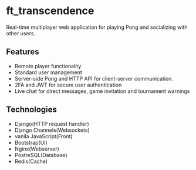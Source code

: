 # ft_transcendence

Real-time multiplayer web application for playing Pong and socializing with other users.

## Features

- Remote player functionality
- Standard user management
- Server-side Pong and HTTP API for client-server communication.
- 2FA and JWT for secure user authentication
- Live chat for direct messages, game invitation and tournament warnings

## Technologies

 - Django(HTTP request handler)
 - Django Channels(Websockets)
 - vanila JavaScript(Front)
 - Bootstrap(UI)
 - Nginx(Webserver)
 - PostreSQL(Database)
 - Redis(Cache)





